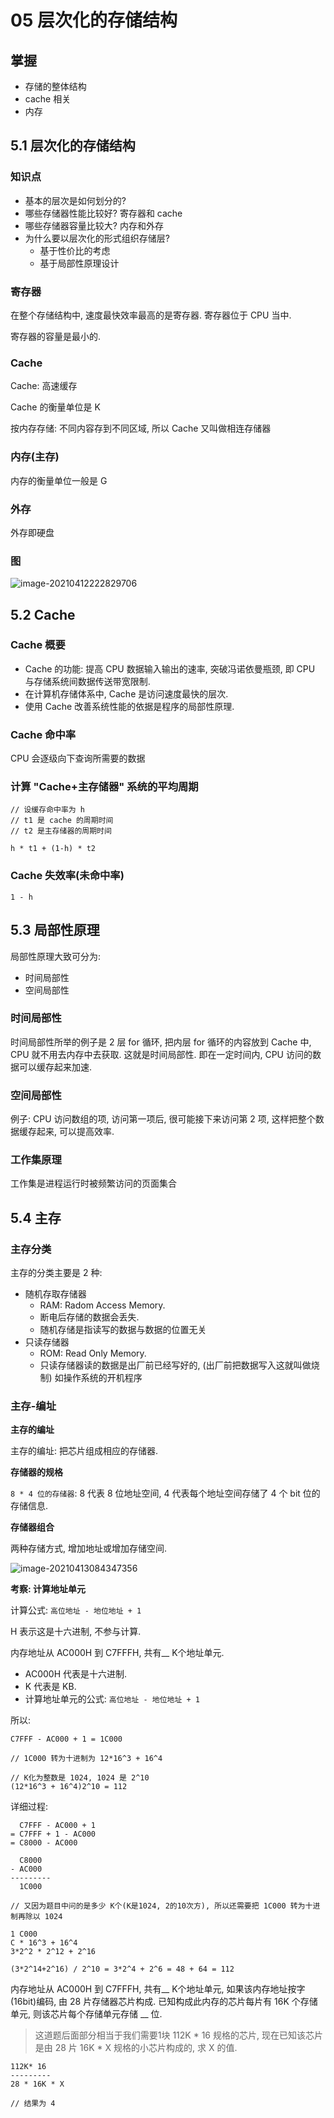 # 05 层次化的存储结构

## 掌握

+ 存储的整体结构
+ cache 相关
+ 内存

## 5.1 层次化的存储结构

### 知识点

+ 基本的层次是如何划分的?
+ 哪些存储器性能比较好? 寄存器和 cache
+ 哪些存储器容量比较大? 内存和外存
+ 为什么要以层次化的形式组织存储层? 
  + 基于性价比的考虑
  + 基于局部性原理设计

### 寄存器

在整个存储结构中, 速度最快效率最高的是寄存器. 寄存器位于 CPU 当中.

寄存器的容量是最小的.

### Cache

Cache: 高速缓存

Cache 的衡量单位是 K

按内存存储: 不同内容存到不同区域, 所以 Cache 又叫做相连存储器

### 内存(主存)

内存的衡量单位一般是 G

### 外存

外存即硬盘

### 图

![image-20210412222829706](image-20210412222829706.png)

## 5.2 Cache

### Cache 概要

+ Cache 的功能: 提高 CPU 数据输入输出的速率, 突破冯诺依曼瓶颈, 即 CPU 与存储系统间数据传送带宽限制.
+ 在计算机存储体系中, Cache 是访问速度最快的层次.
+ 使用 Cache 改善系统性能的依据是程序的局部性原理.

### Cache 命中率

CPU 会逐级向下查询所需要的数据

### 计算 "Cache+主存储器" 系统的平均周期

```
// 设缓存命中率为 h
// t1 是 cache 的周期时间
// t2 是主存储器的周期时间

h * t1 + (1-h) * t2
```

### Cache 失效率(未命中率)

```
1 - h
```

## 5.3 局部性原理

局部性原理大致可分为: 

+ 时间局部性
+ 空间局部性

### 时间局部性

时间局部性所举的例子是 2 层 for 循环, 把内层 for 循环的内容放到 Cache 中, CPU 就不用去内存中去获取. 这就是时间局部性. 即在一定时间内, CPU 访问的数据可以缓存起来加速.

### 空间局部性

例子: CPU 访问数组的项, 访问第一项后, 很可能接下来访问第 2 项, 这样把整个数据缓存起来, 可以提高效率.

### 工作集原理

工作集是进程运行时被频繁访问的页面集合

## 5.4 主存

### 主存分类

主存的分类主要是 2 种:

+ 随机存取存储器
  + RAM: Radom Access Memory.
  + 断电后存储的数据会丢失.
  + 随机存储是指读写的数据与数据的位置无关
+ 只读存储器
  + ROM: Read Only Memory.
  + 只读存储器读的数据是出厂前已经写好的, (出厂前把数据写入这就叫做烧制) 如操作系统的开机程序

### 主存-编址

**主存的编址**

主存的编址: 把芯片组成相应的存储器.

**存储器的规格**

`8 * 4 位的存储器`: 8 代表 8 位地址空间, 4 代表每个地址空间存储了 4 个 bit 位的存储信息.

**存储器组合**

两种存储方式, 增加地址或增加存储空间.

![image-20210413084347356](image-20210413084347356.png)

**考察: 计算地址单元**

计算公式: `高位地址 - 地位地址 + 1`

H 表示这是十六进制, 不参与计算.

内存地址从 AC000H 到 C7FFFH, 共有__ K个地址单元.

+ AC000H 代表是十六进制.
+ K 代表是 KB.
+ 计算地址单元的公式: `高位地址 - 地位地址 + 1`

所以:

```
C7FFF - AC000 + 1 = 1C000

// 1C000 转为十进制为 12*16^3 + 16^4

// K化为整数是 1024, 1024 是 2^10
(12*16^3 + 16^4)2^10 = 112
```

详细过程:

```
  C7FFF - AC000 + 1
= C7FFF + 1 - AC000
= C8000 - AC000

  C8000
- AC000
---------
  1C000 
  
// 又因为题目中问的是多少 K个(K是1024, 2的10次方), 所以还需要把 1C000 转为十进制再除以 1024

1 C000
C * 16^3 + 16^4
3*2^2 * 2^12 + 2^16

(3*2^14+2^16) / 2^10 = 3*2^4 + 2^6 = 48 + 64 = 112
```

内存地址从 AC000H 到 C7FFFH, 共有__ K个地址单元, 如果该内存地址按字(16bit)编码, 由 28 片存储器芯片构成. 已知构成此内存的芯片每片有 16K 个存储单元, 则该芯片每个存储单元存储 __ 位.

> 这道题后面部分相当于我们需要1块 112K * 16 规格的芯片, 现在已知该芯片是由 28 片 16K * X 规格的小芯片构成的, 求 X 的值.

```
112K* 16
---------
28 * 16K * X

// 结果为 4
```









